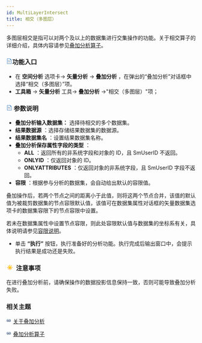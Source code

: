 ```yaml
---
id: MultiLayerIntersect
title: 相交（多图层）
---
```

多图层相交是指可以对两个及以上的数据集进行交集操作的功能。关于相交算子的详细介绍，具体内容请参见[叠加分析算子](Overlayoperation)。

### ![](../../../img/read.gif)功能入口

  * 在 **空间分析** 选项卡-> **矢量分析** -> **叠加分析** ，在弹出的“叠加分析”对话框中选择“相交（多图层）”项。
  * **工具箱** -> **矢量分析** 工具-> **叠加分析** ->"相交（多图层）"项；

### ![](../../../img/read.gif) 参数说明

  * **叠加分析输入数据集：** 选择待相交的多个数据集。
  * **结果数据源** ：选择存储结果数据集的数据源。
  * **结果数据集名** ：设置结果数据集名称。
  * **叠加分析保存属性字段的类型** ： 
    * **ALL** ：返回所有的非系统字段和对象的 ID，且 SmUserID 不返回。
    * **ONLYID** ：仅返回对象的 ID。
    * **ONLYATTRIBUTES** ：仅返回对象的非系统字段，且 SmUserID 字段不返回。
  * **容限** ：根据参与分析的数据集，会自动给出默认的容限值。

叠加操作后，若两个节点之间的距离小于此值，则将这两个节点合并，该值的默认值为被裁剪数据集的节点容限默认值，该值可在数据集属性对话框的矢量数据集选项卡的数据集容限下的节点容限中设置。

若未在数据集属性中设置节点容限，则此处容限默认值与数据集的坐标系有关，具体说明请参见[容限说明](../../../DataProcessing/Tolerance)。

  * 单击 **“执行”** 按钮，执行准备好的分析功能。执行完成后输出窗口中，会提示执行结果是成功还是失败。 

### ![](../../../img/note.png) 注意事项

在进行叠加分析前，请确保操作的数据投影信息保持一致，否则可能导致叠加分析失败。

###  相关主题

![](../../../img/smalltitle.png) [关于叠加分析](AboutOverlay)

![](../../../img/smalltitle.png) [叠加分析算子](Overlayoperation)
